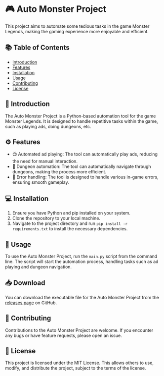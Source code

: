 # 🎮 Auto Monster Project

This project aims to automate some tedious tasks in the game Monster Legends, making the gaming experience more enjoyable and efficient.

## 📚 Table of Contents

- [Introduction](#-introduction)
- [Features](#-features)
- [Installation](#-installation)
- [Usage](#-usage)
- [Contributing](#-contributing)
- [License](#-license)

## 🎯 Introduction

The Auto Monster Project is a Python-based automation tool for the game Monster Legends. It is designed to handle repetitive tasks within the game, such as playing ads, doing dungeons, etc. 

## ⚙️ Features

- 📺 Automated ad playing: The tool can automatically play ads, reducing the need for manual interaction.
- 🏰 Dungeon automation: The tool can automatically navigate through dungeons, making the process more efficient.
- 🚫 Error handling: The tool is designed to handle various in-game errors, ensuring smooth gameplay.

## 💻 Installation

1. Ensure you have Python and pip installed on your system.
2. Clone the repository to your local machine. 
3. Navigate to the project directory and run `pip install -r requirements.txt` to install the necessary dependencies.

## 🚀 Usage

To use the Auto Monster Project, run the `main.py` script from the command line. The script will start the automation process, handling tasks such as ad playing and dungeon navigation.

## 📥 Download

You can download the executable file for the Auto Monster Project from the [releases page](../../releases)  on GitHub.

## 🤝 Contributing

Contributions to the Auto Monster Project are welcome. If you encounter any bugs or have feature requests, please open an issue.

## 📜 License

This project is licensed under the MIT License. This allows others to use, modify, and distribute the project, subject to the terms of the license.